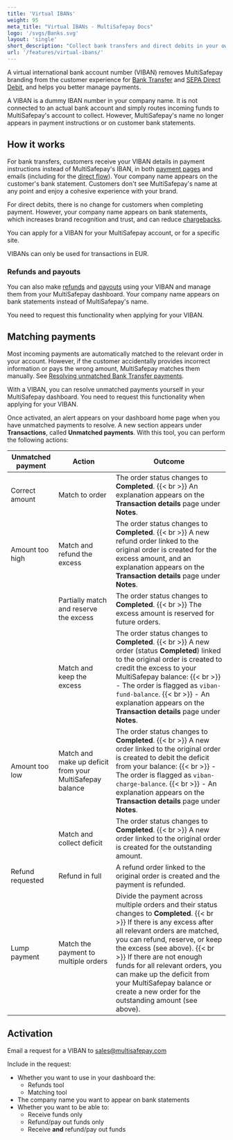 ```yaml
---
title: 'Virtual IBANs'
weight: 95
meta_title: "Virtual IBANs - MultiSafepay Docs"
logo: '/svgs/Banks.svg'
layout: 'single'
short_description: "Collect bank transfers and direct debits in your own bank account."
url: '/features/virtual-ibans/'
---
```

A virtual international bank account number (VIBAN) removes MultiSafepay branding from the customer experience for [Bank Transfer](/payment-methods/bank-transfer/) and [SEPA Direct Debit](/payment-methods/sepa-direct-debit/), and helps you better manage payments. 

A VIBAN is a dummy IBAN number in your company name. It is not connected to an actual bank account and simply routes incoming funds to MultiSafepay's account to collect. However, MultiSafepay's name no longer appears in payment instructions or on customer bank statements.   

## How it works

For bank transfers, customers receive your VIBAN details in payment instructions instead of MultiSafepay's IBAN, in both [payment pages](/payment-pages/) and emails (including for the [direct flow](/payment-methods/bank-transfer/payment-flow/)). Your company name appears on the customer's bank statement. Customers don't see MultiSafepay's name at any point and enjoy a cohesive experience with your brand.

For direct debits, there is no change for customers when completing payment. However, your company name appears on bank statements, which increases brand recognition and trust, and can reduce [chargebacks](/payment-methods/sepa-direct-debit/overview/#chargebacks).

You can apply for a VIBAN for your MultiSafepay account, or for a specific site.

VIBANs can only be used for transactions in EUR.

### Refunds and payouts

You can also make [refunds](/refunds/) and [payouts](/account/payouts/) using your VIBAN and manage them from your MultiSafepay dashboard. Your company name appears on bank statements instead of MultiSafepay's name.

You need to request this functionality when applying for your VIBAN.

## Matching payments

Most incoming payments are automatically matched to the relevant order in your account. However, if the customer accidentally provides incorrect information or pays the wrong amount, MultiSafepay matches them manually. See [Resolving unmatched Bank Transfer payments](/bank-transfer/unmatched-payments/). 

With a VIBAN, you can resolve unmatched payments yourself in your MultiSafepay dashboard. You need to request this functionality when applying for your VIBAN.

Once activated, an alert appears on your dashboard home page when you have unmatched payments to resolve. A new section appears under **Transactions**, called **Unmatched payments**. With this tool, you can perform the following actions: 

| Unmatched payment | Action | Outcome |
|---|---|---|
| Correct amount | Match to order | The order status changes to **Completed**. {{< br >}} An explanation appears on the **Transaction details** page under **Notes**.|
| Amount too high | Match and refund the excess | The order status changes to **Completed**. {{< br >}} A new refund order linked to the original order is created for the excess amount, and an explanation appears on the **Transaction details** page under **Notes**. |
|  | Partially match and reserve the excess | The order status changes to **Completed**. {{< br >}} The excess amount is reserved for future orders. |
|  | Match and keep the excess | The order status changes to **Completed**. {{< br >}} A new order (status **Completed**) linked to the original order is created to credit the excess to your MultiSafepay balance: {{< br >}} - The order is flagged as `viban-fund-balance`. {{< br >}} - An explanation appears on the **Transaction details** page under **Notes**. |
| Amount too low | Match and make up deficit from your MultiSafepay balance | The order status changes to **Completed**. {{< br >}} A new order linked to the original order is created to debit the deficit from your balance: {{< br >}} - The order is flagged as `viban-charge-balance`. {{< br >}} - An explanation appears on the **Transaction details** page under **Notes**. |
|  | Match and collect deficit | The order status changes to **Completed**. {{< br >}} A new order linked to the original order is created for the outstanding amount. |
| Refund requested | Refund in full | A refund order linked to the original order is created and the payment is refunded. |
| Lump payment | Match the payment to multiple orders | Divide the payment across multiple orders and their status changes to **Completed**. {{< br >}} If there is any excess after all relevant orders are matched, you can refund, reserve, or keep the excess (see above). {{< br >}} If there are not enough funds for all relevant orders, you can make up the deficit from your MultiSafepay balance or create a new order for the outstanding amount (see above).| 

## Activation

Email a request for a VIBAN to <sales@multisafepay.com>

Include in the request:

- Whether you want to use in your dashboard the:
    - Refunds tool
    - Matching tool
- The company name you want to appear on bank statements
- Whether you want to be able to:
    - Receive funds only
    - Refund/pay out funds only
    - Receive **and** refund/pay out funds